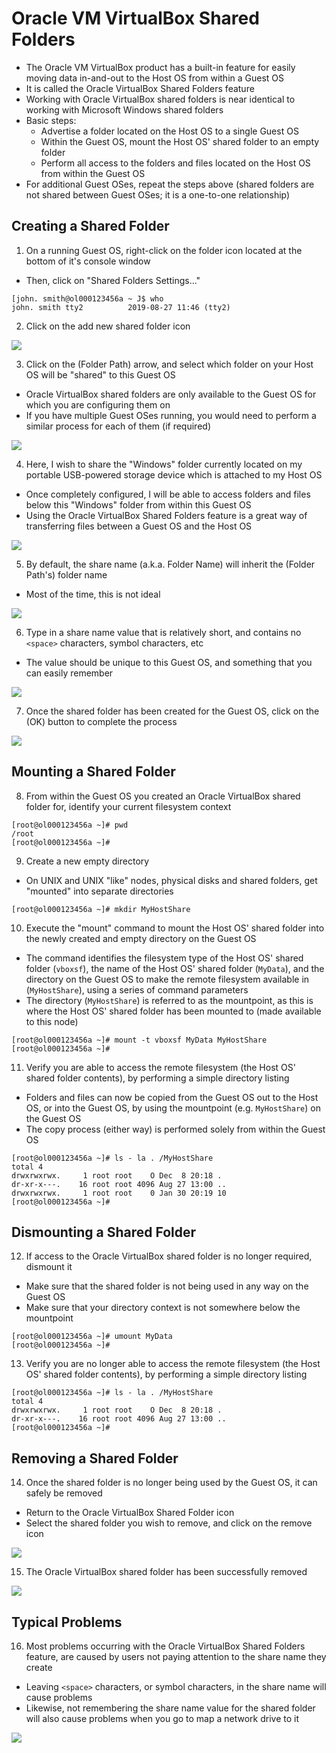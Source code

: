 # Oracle VM VirtualBox Shared Folders

- The Oracle VM VirtualBox product has a built-in feature for easily moving data
  in-and-out to the Host OS from within a Guest OS
- It is called the Oracle VirtualBox Shared Folders feature
- Working with Oracle VirtualBox shared folders is near identical to working
  with Microsoft Windows shared folders
- Basic steps:
  - Advertise a folder located on the Host OS to a single Guest OS
  - Within the Guest OS, mount the Host OS' shared folder to an empty folder
  - Perform all access to the folders and files located on the Host OS from
    within the Guest OS
- For additional Guest OSes, repeat the steps above (shared folders are not
  shared between Guest OSes; it is a one-to-one relationship)

## Creating a Shared Folder

1. On a running Guest OS, right-click on the folder icon located at the bottom
   of it's console window

- Then, click on "Shared Folders Settings..."

```console
[john. smith@ol000123456a ~ J$ who
john. smith tty2          2019-08-27 11:46 (tty2)
```

2. Click on the add new shared folder icon

![](../../images/5/5.img-2.webp)

3. Click on the (Folder Path) arrow, and select which folder on your Host OS
   will be "shared" to this Guest OS

- Oracle VirtualBox shared folders are only available to the Guest OS for which
  you are configuring them on
- If you have multiple Guest OSes running, you would need to perform a similar
  process for each of them (if required)

![](../../images/5/5.img-3.webp)

4. Here, I wish to share the "Windows" folder currently located on my portable
   USB-powered storage device which is attached to my Host OS

- Once completely configured, I will be able to access folders and files below
  this "Windows" folder from within this Guest OS
- Using the Oracle VirtualBox Shared Folders feature is a great way of
  transferring files between a Guest OS and the Host OS

![](../../images/5/5.img-4.webp)

5. By default, the share name (a.k.a. Folder Name) will inherit the (Folder
   Path's) folder name

- Most of the time, this is not ideal

![](../../images/5/5.img-5.webp)

6. Type in a share name value that is relatively short, and contains no
   `<space>` characters, symbol characters, etc

- The value should be unique to this Guest OS, and something that you can easily
  remember

![](../../images/5/5.img-6.webp)

7. Once the shared folder has been created for the Guest OS, click on the (OK)
   button to complete the process

![](../../images/5/5.img-7.webp)

## Mounting a Shared Folder

8. From within the Guest OS you created an Oracle VirtualBox shared folder for,
   identify your current filesystem context

```console
[root@ol000123456a ~]# pwd
/root
[root@ol000123456a ~]#
```

9. Create a new empty directory

- On UNIX and UNIX "like" nodes, physical disks and shared folders, get
  "mounted" into separate directories

```console
[root@ol000123456a ~]# mkdir MyHostShare
```

10. Execute the "mount" command to mount the Host OS' shared folder into the
    newly created and empty directory on the Guest OS

- The command identifies the filesystem type of the Host OS' shared folder
  (`vboxsf`), the name of the Host OS' shared folder (`MyData`), and the
  directory on the Guest OS to make the remote filesystem available in
  (`MyHostShare`), using a series of command parameters
- The directory (`MyHostShare`) is referred to as the mountpoint, as this is
  where the Host OS' shared folder has been mounted to (made available to this
  node)

```console
[root@ol000123456a ~]# mount -t vboxsf MyData MyHostShare
[root@ol000123456a ~]#
```

11. Verify you are able to access the remote filesystem (the Host OS' shared
    folder contents), by performing a simple directory listing

- Folders and files can now be copied from the Guest OS out to the Host OS, or
  into the Guest OS, by using the mountpoint (e.g. `MyHostShare`) on the Guest
  OS
- The copy process (either way) is performed solely from within the Guest OS

```console
[root@ol000123456a ~]# ls - la . /MyHostShare
total 4
drwxrwxrwx.     1 root root    O Dec  8 20:18 .
dr-xr-x---.    16 root root 4096 Aug 27 13:00 ..
drwxrwxrwx.     1 root root    0 Jan 30 20:19 10
[root@ol000123456a ~]#
```

## Dismounting a Shared Folder

12. If access to the Oracle VirtualBox shared folder is no longer required,
    dismount it

- Make sure that the shared folder is not being used in any way on the Guest OS
- Make sure that your directory context is not somewhere below the mountpoint

```console
[root@ol000123456a ~]# umount MyData
[root@ol000123456a ~]#
```

13. Verify you are no longer able to access the remote filesystem (the Host OS'
    shared folder contents), by performing a simple directory listing

```console
[root@ol000123456a ~]# ls - la . /MyHostShare
total 4
drwxrwxrwx.     1 root root    O Dec  8 20:18 .
dr-xr-x---.    16 root root 4096 Aug 27 13:00 ..
[root@ol000123456a ~]#
```

## Removing a Shared Folder

14. Once the shared folder is no longer being used by the Guest OS, it can
    safely be removed

- Return to the Oracle VirtualBox Shared Folder icon
- Select the shared folder you wish to remove, and click on the remove icon

![](../../images/5/5.img-14.webp)

15. The Oracle VirtualBox shared folder has been successfully removed

![](../../images/5/5.img-15.webp)

## Typical Problems

16. Most problems occurring with the Oracle VirtualBox Shared Folders feature,
    are caused by users not paying attention to the share name they create

- Leaving `<space>` characters, or symbol characters, in the share name will
  cause problems
- Likewise, not remembering the share name value for the shared folder will also
  cause problems when you go to map a network drive to it

![](../../images/5/5.img-16.webp)
